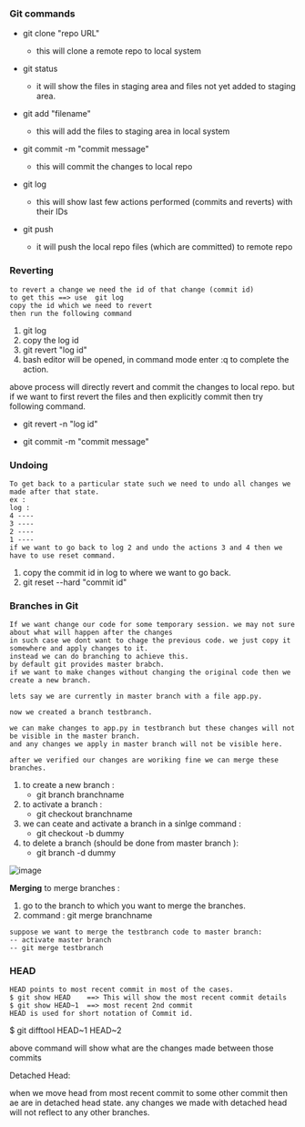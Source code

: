 ### Git commands

* git clone "repo URL"
    - this will clone a remote repo to local system
* git status 
    - it will show the files in staging area and files not yet added to staging area. 
* git add "filename"
    - this will add the files to staging area in local system
* git commit -m "commit message"
    - this will commit the changes to local repo
* git log
    - this will show last few actions performed (commits and reverts) with their IDs


* git push
    - it will push the local repo files (which are committed) to remote repo

### Reverting
```
to revert a change we need the id of that change (commit id)
to get this ==> use  git log 
copy the id which we need to revert
then run the following command 

```
1. git log
2. copy the log id
3. git revert "log id"
4. bash editor will be opened, in command mode enter   :q to complete the action.

above process will directly revert and commit the changes to local repo.
but if we want to first revert the files and then explicitly commit then try following command.

* git revert -n "log id"

* git commit -m "commit message"

### Undoing
```
To get back to a particular state such we need to undo all changes we made after that state.
ex :
log : 
4 ----
3 ----
2 ----
1 ----
if we want to go back to log 2 and undo the actions 3 and 4 then we have to use reset command.

```
1. copy the commit id in log  to where we want to go back.
2. git reset --hard "commit id"

### Branches in Git
```
If we want change our code for some temporary session. we may not sure about what will happen after the changes
in such case we dont want to chage the previous code. we just copy it somewhere and apply changes to it.
instead we can do branching to achieve this.
by default git provides master brabch.
if we want to make changes without changing the original code then we create a new branch.

lets say we are currently in master branch with a file app.py.

now we created a branch testbranch.

we can make changes to app.py in testbranch but these changes will not be visible in the master branch. 
and any changes we apply in master branch will not be visible here.

after we verified our changes are woriking fine we can merge these branches.
```
1. to create a new branch :
    * git branch branchname
2. to activate a branch :
    * git checkout branchname
3. we can ceate and activate a branch in a sinlge command :
    * git checkout -b dummy
4. to delete a branch (should be done from master branch ):
    * git branch -d dummy 

![image](https://user-images.githubusercontent.com/93826731/180905295-7db92b51-4f1c-4621-8254-3d21367e2ccd.png)

**Merging**
to merge branches : 

1. go to the branch to which you want to merge the branches.
2. command  : git merge branchname

```
suppose we want to merge the testbranch code to master branch:
-- activate master branch 
-- git merge testbranch

```


### HEAD
```
HEAD points to most recent commit in most of the cases.
$ git show HEAD    ==> This will show the most recent commit details
$ git show HEAD~1  ==> most recent 2nd commit
HEAD is used for short notation of Commit id.

```

$ git difftool HEAD~1 HEAD~2

above command will show what are the  changes made between those commits

Detached Head:

when we move head from most recent commit to some other commit then ae are in detached head state.
any changes we made with detached head will not reflect to any other branches.


